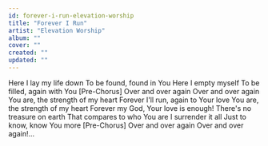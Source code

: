 ```yaml
---
id: forever-i-run-elevation-worship
title: "Forever I Run"
artist: "Elevation Worship"
album: ""
cover: ""
created: ""
updated: ""
---
```


Here I lay my life down
To be found, found in You
Here I empty myself
To be filled, again with You
[Pre-Chorus]
Over and over again
Over and over again
You are, the strength of my heart
Forever I'll run, again to Your love
You are, the strength of my heart
Forever my God, Your love is enough!
There's no treasure on earth
That compares to who You are
I surrender it all
Just to know, know You more
[Pre-Chorus]
Over and over again
Over and over again!...